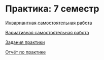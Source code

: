 # Практика: 7 семестр

[Инвариантная самостоятельная работа](https://github.com/leontevanna/pract_7sem/blob/main/%D0%9B%D0%B5%D0%BE%D0%BD%D1%82%D1%8C%D0%B5%D0%B2%D0%B0%20%D0%90%D0%92_%D0%98%D0%A1%D0%A0_%D0%BF%D1%80%D0%B0%D0%BA%D1%82_7%D1%81%D0%B5%D0%BC.pdf)

[Вариативная самостоятельная работа](https://github.com/leontevanna/pract_7sem/blob/main/%D0%9B%D0%B5%D0%BE%D0%BD%D1%82%D1%8C%D0%B5%D0%B2%D0%B0%20%D0%90%D0%92_%D0%92%D0%A1%D0%A0_%D0%BF%D1%80%D0%B0%D0%BA%D1%82_7%D1%81%D0%B5%D0%BC.pdf)

[Задания практики](https://github.com/leontevanna/pract_7sem/blob/main/%D0%9B%D0%B5%D0%BE%D0%BD%D1%82%D1%8C%D0%B5%D0%B2%D0%B0%20%D0%90%D0%92_%D0%97%D0%B0%D0%B4%D0%B0%D0%BD%D0%B8%D1%8F_%D0%BF%D1%80%D0%B0%D0%BA%D1%82_7%D1%81%D0%B5%D0%BC.pdf)

[Отчёт по практике](https://github.com/leontevanna/pract_7sem/blob/main/%D0%9B%D0%B5%D0%BE%D0%BD%D1%82%D1%8C%D0%B5%D0%B2%D0%B0%20%D0%90%D0%92_%D0%BE%D1%82%D1%87%D1%91%D1%82_%D0%BF%D1%80%D0%B0%D0%BA%D1%82_7%D1%81%D0%B5%D0%BC.pdf)
